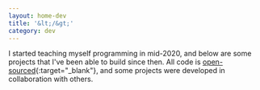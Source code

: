 ```yaml
---
layout: home-dev
title: '&lt;/&gt;'
category: dev
---
```


I started teaching myself programming in mid-2020, and below are some projects that I've been able to build since then. All code is [open-sourced](https://github.com/jinyoungch0i){:target="_blank"}, and some projects were developed in collaboration with others.
